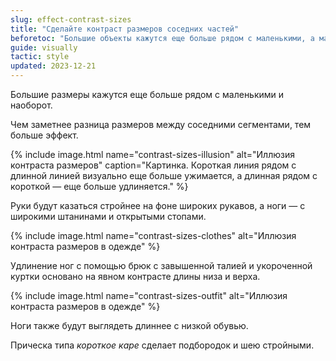 ```yaml
---
slug: effect-contrast-sizes
title: "Сделайте контраст размеров соседних частей"
beforetoc: "Большие объекты кажутся еще больше рядом с маленькими, а маленькие — меньше рядом с большими."
guide: visually
tactic: style
updated: 2023-12-21
---
```

Большие размеры кажутся еще больше рядом с маленькими и наоборот.

Чем заметнее разница размеров между соседними сегментами, тем больше эффект.

{% include image.html name="contrast-sizes-illusion" alt="Иллюзия контраста размеров" caption="Картинка. Короткая линия рядом с длинной линией визуально еще больше ужимается, а длинная рядом с короткой — еще больше удлиняется." %}

Руки будут казаться стройнее на фоне широких рукавов, а ноги — с широкими штанинами и открытыми стопами.

{% include image.html name="contrast-sizes-clothes" alt="Иллюзия контраста размеров в одежде" %}

Удлинение ног с помощью брюк с завышенной талией и укороченной куртки основано на явном контрасте длины низа и верха.

{% include image.html name="contrast-sizes-outfit" alt="Иллюзия контраста размеров в одежде" %}

Ноги также будут выглядеть длиннее с низкой обувью.

Прическа типа *короткое каре* сделает подбородок и шею стройными.
